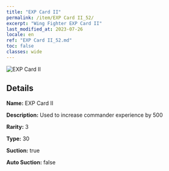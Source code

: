 ```yaml
---
title: "EXP Card II"
permalink: /item/EXP Card II_52/
excerpt: "Wing Fighter EXP Card II"
last_modified_at: 2023-07-26
locale: en
ref: "EXP Card II_52.md"
toc: false
classes: wide
---
```



 ![EXP Card II](/images/item/EXP_Card_II_p.png)



## Details

 **Name:** EXP Card II 

 **Description:** Used to increase commander experience by 500

 **Rarity:** 3 

 **Type:** 30 

 **Suction:** true 

 **Auto Suction:** false 


